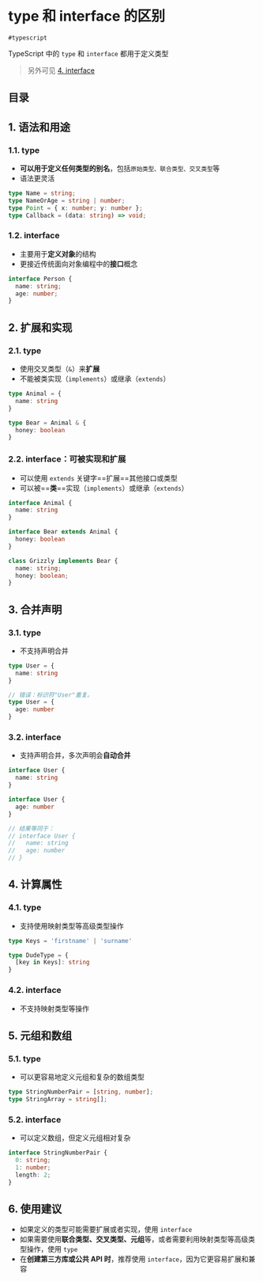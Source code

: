 
# type 和 interface 的区别

`#typescript` 

TypeScript 中的 `type` 和 `interface` 都用于定义类型

>  另外可见 [4. interface](/post/GZVWS8Y2.html)



## 目录
<!-- toc -->
 ## 1. 语法和用途 

### 1.1. type

- **可以用于定义任何类型的别名**，包括`原始类型、联合类型、交叉类型`等
- 语法更灵活

```typescript hl:4
type Name = string;
type NameOrAge = string | number;
type Point = { x: number; y: number };
type Callback = (data: string) => void;
```

### 1.2. interface

- 主要用于**定义对象**的结构
- 更接近传统面向对象编程中的**接口**概念

```typescript
interface Person {
  name: string;
  age: number;
}
```

## 2. 扩展和实现

### 2.1. type

- 使用交叉类型（`&`）来**扩展**
- 不能被类实现（`implements`）或继承（`extends`）

```typescript
type Animal = {
  name: string
}

type Bear = Animal & { 
  honey: boolean 
}
```

### 2.2. interface：可被实现和扩展

- 可以使用 `extends` 关键字==扩展==其他接口或类型
- 可以被==**类**==实现（`implements`）或继承（`extends`）

```typescript
interface Animal {
  name: string
}

interface Bear extends Animal {
  honey: boolean
}

class Grizzly implements Bear {
  name: string;
  honey: boolean;
}
```

## 3. 合并声明

### 3.1. type

- 不支持声明合并

```typescript hl:5
type User = {
  name: string
}

// 错误：标识符"User"重复。
type User = {
  age: number
}
```

### 3.2. interface

- 支持声明合并，多次声明会**自动合并**

```typescript
interface User {
  name: string
}

interface User {
  age: number
}

// 结果等同于：
// interface User {
//   name: string
//   age: number
// }
```

## 4. 计算属性

### 4.1. type

- 支持使用映射类型等高级类型操作

```typescript
type Keys = 'firstname' | 'surname'

type DudeType = {
  [key in Keys]: string
}
```

### 4.2. interface

- 不支持映射类型等操作

## 5. 元组和数组

### 5.1. type

- 可以更容易地定义元组和复杂的数组类型

```typescript
type StringNumberPair = [string, number];
type StringArray = string[];
```

### 5.2. interface

- 可以定义数组，但定义元组相对复杂

```typescript
interface StringNumberPair {
  0: string;
  1: number;
  length: 2;
}
```

## 6. 使用建议

- 如果定义的类型可能需要扩展或者实现，使用 `interface`
- 如果需要使用**联合类型、交叉类型、元组**等，或者需要利用映射类型等高级类型操作，使用 `type`
- 在**创建第三方库或公共 API 时**，推荐使用 `interface`，因为它更容易扩展和兼容

